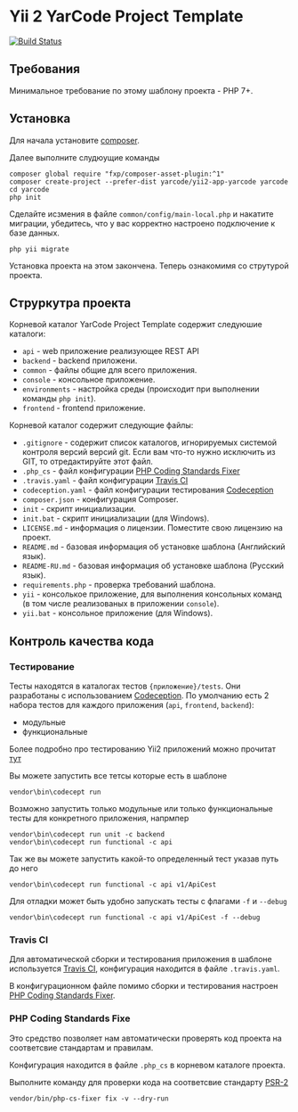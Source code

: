 Yii 2 YarCode Project Template
===============================

[![Build Status](https://travis-ci.org/yarcode/yii2-app-yarcode.svg?branch=master)](https://travis-ci.org/yarcode/yii2-app-yarcode)

Требования 
----------
Минимальное требование по этому шаблону проекта - PHP 7+.

Установка
---------
Для начала установите [composer](http://getcomposer.org]).

Далее выполните слудюущие команды
```
composer global require "fxp/composer-asset-plugin:^1"
composer create-project --prefer-dist yarcode/yii2-app-yarcode yarcode
сd yarcode
php init
```
Сделайте исзмения в файле `common/config/main-local.php` и накатите миграции, убедитесь, что у вас корректно настроено подключение к базе данных.
```
php yii migrate
```
Установка проекта на этом закончена. Теперь ознакомимя со струтурой проекта.

Струркутра проекта
------------------
Корневой каталог YarCode Project Template содержит следуюшие каталоги:
- `api` - web приложение реализующее REST API
- `backend` - backend приложени.
- `common` - файлы общие для всего приложения.
- `console` - консольное приложение.
- `environments` - настройка среды (происходит при выполнении команды `php init`).
- `frontend` - frontend приложение.

Корневой каталог содержит следующие файлы:
- `.gitignore` - содержит список каталогов, игнорируемых системой контроля версий версий git. Если вам что-то нужно исключить из GIT, то отредактируйте этот файл.
- `.php_cs` - файл конфигурации [PHP Coding Standards Fixer](https://github.com/FriendsOfPHP/PHP-CS-Fixer)
- `.travis.yaml` - файл конфигурации [Travis CI](https://docs.travis-ci.com/user/customizing-the-build/)
- `codeception.yaml` - файл конфигурации тестирования [Codeception](http://codeception.com/docs/reference/Configuration)
- `composer.json` - конфигурация Composer.
- `init` - скрипт инициализации.
- `init.bat` - скрипт инициализации (для Windows).
- `LICENSE.md` - информация о лицензии. Поместите свою лицензию на проект. 
- `README.md` - базовая информация об установке шаблона (Английский язык).
- `README-RU.md` - базовая информация об установке шаблона (Русский язык).
- `requirements.php` - проверка требований шаблона.
- `yii` - консолькое приложение, для выполнения консольных команд (в том числе реализованых в приложении `console`).
- `yii.bat` - консольное приложение (для Windows).

Контроль качества кода
----------------------

### Тестирование
Тесты находятся в каталогах тестов `{приложение}/tests`. Они разработаны с использованием [Codeception](http://codeception.com/). По умолчанию есть 2 набора тестов для каждого приложения (`api`, `frontend`, `backend`):

- модульные
- функциональные

Более подробно про тестированию Yii2 приложений можно прочитат [тут](http://codeception.com/docs/modules/Yii2)

Вы можете запустить все тетсы которые есть в шаблоне 
```
vendor\bin\codecept run 
```
Возможно запустить только модульные или только функциональные тесты для конкретного приложения, напрмпер
```
vendor\bin\codecept run unit -c backend
vendor\bin\codecept run functional -c api
```
Так же вы можете запустить какой-то определенный тест указав путь до него
```
vendor\bin\codecept run functional -c api v1/ApiCest
```
Для отладки может быть удобно запускать тесты с флагами `-f` и `--debug`
```
vendor\bin\codecept run functional -c api v1/ApiCest -f --debug
```

### Travis CI

Для автоматической сборки и тестирования приложения в шаблоне используется [Travis CI](https://docs.travis-ci.com/user/getting-started/), конфигурация находится в файле `.travis.yaml`.

В конфигурационном файле помимо сборки и тестирования настроен [PHP Coding Standards Fixer](https://github.com/FriendsOfPHP/PHP-CS-Fixer).

### PHP Coding Standards Fixe

Это средство позволяет нам автоматически проверять код проекта на соответсвие стандартам и правилам. 

Конфигурация находится в файле `.php_cs` в корневом каталоге проекта.

Выполните команду для проверки кода на соответсвие стандарту [PSR-2](http://www.php-fig.org/psr/psr-2/) 
```
vendor/bin/php-cs-fixer fix -v --dry-run
```